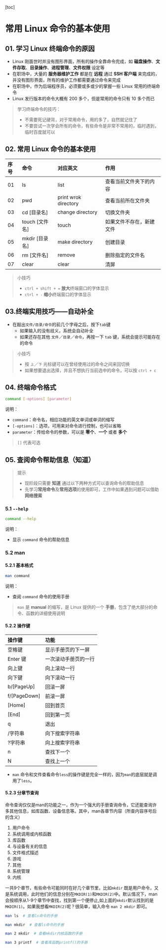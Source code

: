 [toc]

# 常用 Linux 命令的基本使用

## 01. 学习 Linux 终端命令的原因

- Linux 刚面世时并没有图形界面，所有的操作全靠命令完成，如 **磁盘操作**、**文件存取**、**目录操作**、**进程管理**、**文件权限** 设定等
- 在职场中，大量的 **服务器维护工作** 都是在 **远程** 通过 **SSH 客户端** 来完成的，并没有图形界面，所有的维护工作都需要通过命令来完成
- 在职场中，作为后端程序员，必须要或多或少的掌握一些 Linux 常用的终端命令
- Linux 发行版本的命令大概有 200 多个，但是常用的命令只有 10 多个而已

> 学习终端命令的技巧：
>
> - 不需要死记硬背，对于常用命令，用的多了，自然就记住了
> - 不要尝试一次学会所有的命令，有些命令是非常不常用的，临时遇到，临时百度就可以

## 02. 常用 Linux 命令的基本使用

| 序号 | 命令           | 对应英文             | 作用                     |
| :--- | :------------- | :------------------- | :----------------------- |
| 01   | ls             | list                 | 查看当前文件夹下的内容   |
| 02   | pwd            | print wrok directory | 查看当前所在文件夹       |
| 03   | cd [目录名]    | change directory     | 切换文件夹               |
| 04   | touch [文件名] | touch                | 如果文件不存在，新建文件 |
| 05   | mkdir [目录名] | make directory       | 创建目录                 |
| 06   | rm [文件名]    | remove               | 删除指定的文件名         |
| 07   | clear          | clear                | 清屏                     |

> 小技巧
>
> - `ctrl + shift + =` **放大**终端窗口的字体显示
> - `ctrl + -` **缩小**终端窗口的字体显示

## 03.终端实用技巧——自动补全

- 在敲出`文件/目录/命令`的前几个字母之后，按下`tab`键
  - 如果输入的没有歧义，系统会自动补全
  - 如果还存在其他 `文件`／`目录`／`命令`，再按一下 `tab` 键，系统会提示可能存在的命令

> 小技巧
>
> - 按 `上`／`下` 光标键可以在曾经使用过的命令之间来回切换
> - 如果想要退出选择，并且不想执行当前选中的命令，可以按 `ctrl + c`

## 04. 终端命令格式

```bash
command [-options] [parameter]
```

说明：

- `command`：命令名，相应功能的英文单词或单词的缩写
- `[-options]`：选项，可用来对命令进行控制，也可以省略
- `parameter`：传给命令的参数，可以是 **零个**、**一个** 或者 **多个**

> `[]` 代表可选

## 05. 查阅命令帮助信息（知道）

> 提示
>
> - 现阶段只需要 **知道** 通过以下两种方式可以查询命令的帮助信息
> - 先学习**常用命令**及**常用选项**的使用即可，工作中如果遇到问题可以借助 **网络搜索**

### 5.1 `--help`

```bash
command --help
```

说明：

- 显示 `command` 命令的帮助信息

### 5.2 man

#### 5.2.1 基本格式

```bash
man command
```

说明：

- 查阅 `command` 命令的使用手册

> `man` 是 **manual** 的缩写，是 Linux 提供的一个 **手册**，包含了绝大部分的命令、函数的详细使用说明



#### 5.2.2 操作键

| 操作键       | 功能                 |
| :----------- | :------------------- |
| 空格键       | 显示手册页的下一屏   |
| Enter 键     | 一次滚动手册页的一行 |
| 向上键       | 向上滚动一行         |
| 向下键       | 向下滚动一行         |
| b/[PageUp]   | 回滚一屏             |
| f/[PageDown] | 前滚一屏             |
| [Home]       | 回到首页             |
| [End]        | 回到第一页           |
| q            | 退出                 |
| /字符串      | 向下搜索字符串       |
| ?字符串      | 向上搜索字符串       |
| n            | 查找下一个           |
| N            | 查找上一个           |

* `man` 命令和文件查看命令`less`的操作键是完全一样的，因为`man`的底层就是调用了`less`。

#### 5.2.3 分章节查询

命令查询仅仅是man的功能之一，作为一个强大的手册查询命令，它还能查询许多其他信息，如库函数、设备信息等。其中，man各章节内容（所查内容序号后的含义）

1. 用户命令
2. 系统调用或内核函数
3. 库函数
4. 与设备有关的信息
5. 文件格式描述
6. 游戏
7. 其他
8. 系统管理
9. 内核

一共9个章节，有些命令可能同时在好几个章节里，比如`mkdir` 既是用户命令，又是系统调用，此时他们的信息分别在`MKDIR(1)`和`MKDIR(2)`中。默认情况下，man会按顺序从1-9个章节中查找，找到第一个便停止,如上面的`mkdir`默认找到的是`MKDIR(1)`。如果我想看`MKDIR(2)`呢？很简单，输入命令 `man 2 mkdir` 即可。



```bash
man ls  # 查看ls命令的手册

man mkdir  # 查看ls命令的手册

man 2 mkdir  # 查看mkdir内核函数的手册

man 3 printf  # 查看库函数printf()的手册
```

